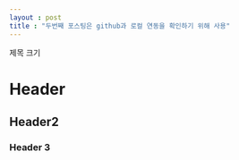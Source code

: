 ```yaml
---
layout : post 
title : "두번째 포스팅은 github과 로컬 연동을 확인하기 위해 사용" 
--- 
```


제목 크기   
# Header 
## Header2 
### Header 3 

